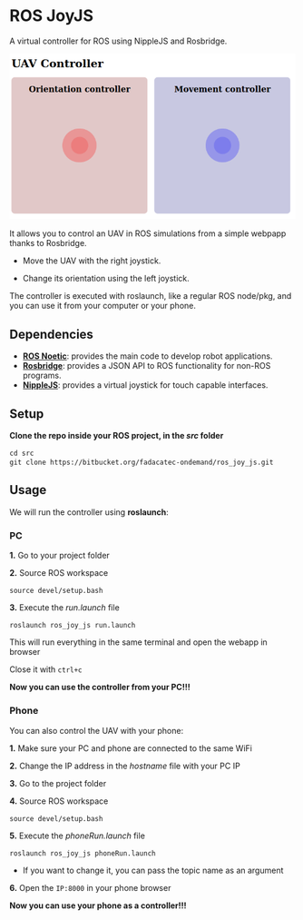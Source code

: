 # ROS JoyJS

A virtual controller for ROS using NippleJS and Rosbridge.

![image](.fig/demo.png)

It allows you to control an UAV in ROS simulations from a simple webpapp thanks to Rosbridge.

- Move the UAV with the right joystick. 

- Change its orientation using the left joystick.

The controller is executed with roslaunch, like a regular ROS node/pkg, and you can use it from your computer or your phone.


## Dependencies
- **[ROS Noetic](http://wiki.ros.org/noetic)**: provides the main code to develop robot applications.
- **[Rosbridge](http://wiki.ros.org/rosbridge_suite/Tutorials/RunningRosbridge)**: provides a JSON API to ROS functionality for non-ROS programs.
- **[NippleJS](https://yoannmoi.net/nipplejs/)**: provides a virtual joystick for touch capable interfaces.


## Setup

**Clone the repo inside your ROS project, in the *src* folder**
```
cd src
git clone https://bitbucket.org/fadacatec-ondemand/ros_joy_js.git
```


## Usage
We will run the controller using **roslaunch**:

### PC

**1.** Go to your project folder 

**2.** Source ROS workspace
```
source devel/setup.bash
```
**3.** Execute the *run.launch* file
```
roslaunch ros_joy_js run.launch
```
  This will run everything in the same terminal and open the webapp in browser

 Close it with `ctrl+c`

**Now you can use the controller from your PC!!!**


### Phone

You can also control the UAV with your phone:

**1.** Make sure your PC and phone are connected to the same WiFi

**2.** Change the IP address in the *hostname* file with your PC IP

**3.** Go to the project folder

**4.** Source ROS workspace
```
source devel/setup.bash
```
**5.** Execute the *phoneRun.launch* file
```
roslaunch ros_joy_js phoneRun.launch
```
  - If you want to change it, you can pass the topic name as an argument

**6.** Open the `IP:8000` in your phone browser

**Now you can use your phone as a controller!!!**
